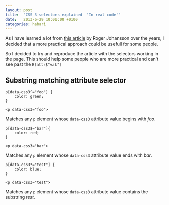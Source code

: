 ```yaml
---
layout: post
title:  "CSS 3 selectors explained  'In real code'"
date:   2013-6-29 10:00:00 +0100
categories: habari
---
```


As I have learned a lot from <a href="http://www.456bereastreet.com/archive/200601/css_3_selectors_explained/">this article</a> by Roger Johansson over the years, I decided that a more practical approach could be usefull for some people.

So I decided to try and reproduce the article with the selectors working in the page. This should help some people who are more practical and can't see past the `E[attr$"val"]`

## Substring matching attribute selector

```
p[data-css3^="foo"] {
    color: green;
}

<p data-css3="foo">
```
Matches any `p` element whose `data-css3` attribute value begins with *foo*.
```
p[data-css3$="bar"]{
    color: red;
}

<p data-css3="bar">
```
Matches any `p` element whose `data-css3` attribute value ends with *bar*.
```
p[data-css3*="test"] {
	color: blue;
}

<p data-css3="test">
```
Matches any `p` element whose `data-css3` attribute value contains the substring *test*.

